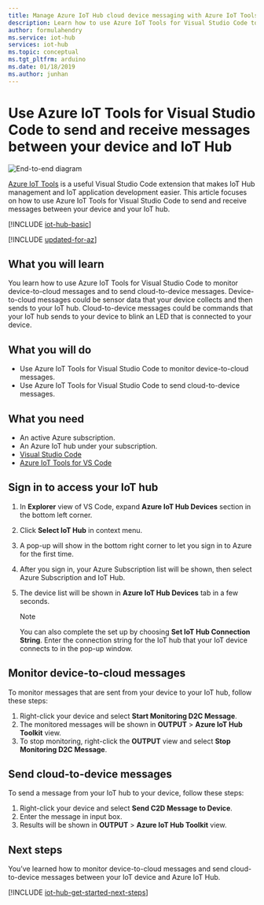 ```yaml
---
title: Manage Azure IoT Hub cloud device messaging with Azure IoT Tools for Visual Studio Code | Microsoft Docs
description: Learn how to use Azure IoT Tools for Visual Studio Code to monitor device to cloud messages and send cloud to device messages in Azure IoT Hub.
author: formulahendry
ms.service: iot-hub
services: iot-hub
ms.topic: conceptual
ms.tgt_pltfrm: arduino
ms.date: 01/18/2019
ms.author: junhan
---
```


# Use Azure IoT Tools for Visual Studio Code to send and receive messages between your device and IoT Hub

![End-to-end diagram](media/iot-hub-get-started-e2e-diagram/2.png)

[Azure IoT Tools](https://marketplace.visualstudio.com/items?itemName=vsciot-vscode.azure-iot-toolkit) is a useful Visual Studio Code extension that makes IoT Hub management and IoT application development easier. This article focuses on how to use Azure IoT Tools for Visual Studio Code to send and receive messages between your device and your IoT hub.

[!INCLUDE [iot-hub-basic](../../includes/iot-hub-basic-partial.md)]

[!INCLUDE [updated-for-az](../../includes/updated-for-az.md)]

## What you will learn

You learn how to use Azure IoT Tools for Visual Studio Code to monitor device-to-cloud messages and to send cloud-to-device messages. Device-to-cloud messages could be sensor data that your device collects and then sends to your IoT hub. Cloud-to-device messages could be commands that your IoT hub sends to your device to blink an LED that is connected to your device.

## What you will do

- Use Azure IoT Tools for Visual Studio Code to monitor device-to-cloud messages.
- Use Azure IoT Tools for Visual Studio Code to send cloud-to-device messages.

## What you need

- An active Azure subscription.
- An Azure IoT hub under your subscription.
- [Visual Studio Code](https://code.visualstudio.com/)
- [Azure IoT Tools for VS Code](https://marketplace.visualstudio.com/items?itemName=vsciot-vscode.azure-iot-tools)

## Sign in to access your IoT hub

1. In **Explorer** view of VS Code, expand **Azure IoT Hub Devices** section in the bottom left corner.
1. Click **Select IoT Hub** in context menu.
1. A pop-up will show in the bottom right corner to let you sign in to Azure for the first time.
1. After you sign in, your Azure Subscription list will be shown, then select Azure Subscription and IoT Hub.
1. The device list will be shown in **Azure IoT Hub Devices** tab in a few seconds.

   > [!Note]
   > You can also complete the set up by choosing **Set IoT Hub Connection String**. Enter the connection string for the IoT hub that your IoT device connects to in the pop-up window.
   
## Monitor device-to-cloud messages

To monitor messages that are sent from your device to your IoT hub, follow these steps:

1. Right-click your device and select **Start Monitoring D2C Message**.
1. The monitored messages will be shown in **OUTPUT** > **Azure IoT Hub Toolkit** view.
1. To stop monitoring, right-click the **OUTPUT** view and select **Stop Monitoring D2C Message**.

## Send cloud-to-device messages

To send a message from your IoT hub to your device, follow these steps:

1. Right-click your device and select **Send C2D Message to Device**. 
1. Enter the message in input box.
1. Results will be shown in **OUTPUT** > **Azure IoT Hub Toolkit** view.

## Next steps

You’ve learned how to monitor device-to-cloud messages and send cloud-to-device messages between your IoT device and Azure IoT Hub.

[!INCLUDE [iot-hub-get-started-next-steps](../../includes/iot-hub-get-started-next-steps.md)]
